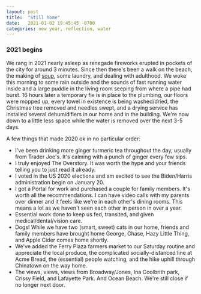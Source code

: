 ```yaml
---
layout: post
title:  "Still home"
date:   2021-01-02 19:45:45 -0700
categories: new year, reflection, water
---
```


### 2021 begins

We rang in 2021 nearly asleep as renegade fireworks erupted in pockets of the city for around 3 minutes. Since then there's been a walk on the beach, the making of [soup](https://girlandthekitchen.com/avgolemono-soup-greek-chicken-soup-lemon/), some laundry, and dealing with adulthood. We woke this morning to some rain outside and the sounds of fast running water inside and a large puddle in the living room seeping from where a pipe had burst. 16 hours later a temporary fix is in place to the plumbing, our floors were mopped up, every towel in existence is being washed/dried, the Christmas tree removed and needles swept, and a drying service has installed several dehumidifiers in our home and in the building. We're now down to a little less space while the water is removed over the next 3-5 days.

A few things that made 2020 ok in no particular order:
-  I've been drinking more ginger turmeric tea throughout the day, usually from Trader Joe's. It's calming with a punch of ginger every few sips.
- I truly enjoyed The Overstory. It was worth the hype and your friends telling you to just read it already.
- I voted in the US 2020 elections and am excited to see the Biden/Harris administration begin on January 20.
- I got a Portal for work and purchased a couple for family members. It's worth all the recommendations. I can have video calls with my parents over dinner and it feels like we're in each other's dining rooms. This means a lot as we haven't seen each other in person in over a year.
- Essential work done to keep us fed, transited, and given medical/dental/vision care.
- Dogs! While we have two (smart, sweet) cats in our home, friends and family members have brought home George, Chase, Hazy Little Thing, and Apple Cider comes home shortly.
- We've  added the Ferry Plaza farmers market to our Saturday routine and appreciate the local produce, the complicated socially-distanced line at Acme Bread, the (essential) people watching, and the hike uphill through Chinatown on the way home.
- The views, views, views from Broadway/Jones, Ina Coolbrith park, Crissy Field, and Lafayette Park. And Ocean Beach. We're still close if no longer next door. 
